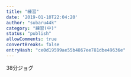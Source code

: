 ```yaml
---
title: "練習"
date: '2019-01-10T22:04:20'
author: "subaru44k"
category: "練習(中)"
status: "publish"
allowComments: true
convertBreaks: false
entryHash: "ce0d19599ae55b4867ee781dbe49636e"
---
```

38分ジョグ
